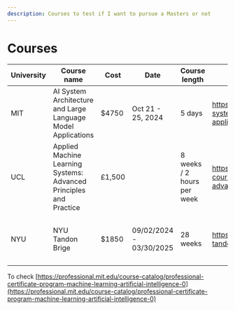 ```yaml
---
description: Courses to test if I want to pursue a Masters or not
---
```


# Courses



<table data-full-width="true"><thead><tr><th>University</th><th>Course name</th><th>Cost</th><th>Date</th><th>Course length</th><th data-type="content-ref">URL</th><th>Comments</th></tr></thead><tbody><tr><td>MIT</td><td>AI System Architecture and Large Language Model Applications</td><td>$4750</td><td>Oct 21 - 25, 2024</td><td>5 days</td><td><a href="https://professional.mit.edu/course-catalog/ai-system-architecture-and-large-language-model-applications">https://professional.mit.edu/course-catalog/ai-system-architecture-and-large-language-model-applications</a></td><td></td></tr><tr><td>UCL</td><td>Applied Machine Learning Systems: Advanced Principles and Practice</td><td>£1,500</td><td></td><td>8 weeks /  2 hours per week</td><td><a href="https://www.ucl.ac.uk/short-courses/search-courses/applied-machine-learning-systems-advanced-principles-and-practice">https://www.ucl.ac.uk/short-courses/search-courses/applied-machine-learning-systems-advanced-principles-and-practice</a></td><td>Check visa needs</td></tr><tr><td>NYU</td><td>NYU Tandon Brige</td><td>$1850</td><td>09/02/2024 - 03/30/2025</td><td>28 weeks</td><td><a href="https://engineering.nyu.edu/academics/programs/nyu-tandon-bridge">https://engineering.nyu.edu/academics/programs/nyu-tandon-bridge</a></td><td><ul><li>Application deadline 08/01/2024</li><li>Online</li></ul></td></tr></tbody></table>

To check [https://professional.mit.edu/course-catalog/professional-certificate-program-machine-learning-artificial-intelligence-0](https://professional.mit.edu/course-catalog/professional-certificate-program-machine-learning-artificial-intelligence-0)
